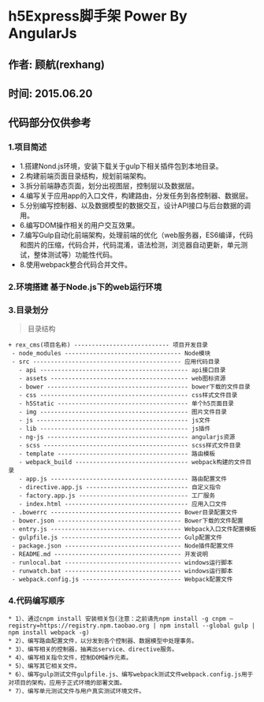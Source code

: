 # h5Express脚手架 Power By AngularJs
## 作者: 顾航(rexhang)
## 时间: 2015.06.20
## 代码部分仅供参考


### 1.项目简述

* 1.搭建Nond.js环境，安装下载关于gulp下相关插件包到本地目录。
* 2.构建前端页面目录结构，规划前端架构。
* 3.拆分前端静态页面，划分出视图层，控制层以及数据层。
* 4.编写关于应用app的入口文件，构建路由，分发任务到各控制器、数据层。
* 5.分别编写控制器、以及数据模型的数据交互，设计API接口与后台数据的调用。
* 6.编写DOM操作相关的用户交互效果。
* 7.编写Gulp自动化前端架构，处理前端的优化（web服务器，ES6编译，代码和图片的压缩，代码合并，代码混淆，语法检测，浏览器自动更新，单元测试，整体测试等）功能性代码。
* 8.使用webpack整合代码合并文件。


### 2.环境搭建 基于Node.js下的web运行环境


### 3.目录划分
  > 目录结构

    + rex_cms(项目名称) --------------------------- 项目开发目录
     - node_modules --------------------------------- Node模块
     - src ------------------------------------------ 应用代码目录
       - api ------------------------------------------ api接口目录
       - assets --------------------------------------- web图标资源
       - bower ---------------------------------------- bower下载的文件目录
       - css ------------------------------------------ css样式文件目录
       - h5Static ------------------------------------- 单个h5页面目录
       - img ------------------------------------------ 图片文件目录
       - js ------------------------------------------- js文件
       - lib ------------------------------------------ js插件
       - ng-js ---------------------------------------- angularjs资源
       - scss ----------------------------------------- scss样式文件目录
       - template ------------------------------------- 路由模板
       - webpack_build -------------------------------- webpack构建的文件目录
       - app.js --------------------------------------- 路由配置文件
       - directive.app.js ----------------------------- 自定义指令
       - factory.app.js ------------------------------- 工厂服务
       - index.html ----------------------------------- 应用入口文件
     - .bowerrc ------------------------------------- Bower目录配置文件
     - bower.json ----------------------------------- Bower下载的文件配置
     - entry.js ------------------------------------- Webpack入口文件配置模板
     - gulpfile.js ---------------------------------- Gulp配置文件
     - package.json --------------------------------- Node插件配置文件
     - README.md ------------------------------------ 开发说明
     - runlocal.bat --------------------------------- windows运行脚本
     - runwatch.bat --------------------------------- windows运行脚本
     - webpack.config.js ---------------------------- Webpack配置文件


### 4.代码编写顺序

    * 1）、通过cnpm install 安装相关包(注意：之前请先npm install -g cnpm –registry=https://registry.npm.taobao.org | npm install --global gulp | npm install webpack -g)
    * 2）、编写路由配置文件，以分发到各个控制器、数据模型中处理事务。
    * 3）、编写相关的控制器，抽离出service、directive服务。
    * 4）、编写相关指令文件，控制DOM操作元素。
    * 5）、编写其它相关文件。
    * 6）、编写gulp测试文件gulpfile.js、编写webpack测试文件webpack.config.js用于对项目的架构，应用于正式环境的部署文面。
    * 7）、编写单元测试文件与用户真实测试环境文件。